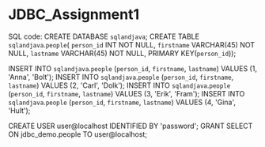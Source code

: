 # JDBC_Assignment1
SQL code: 
CREATE DATABASE `sqlandjava`;
CREATE TABLE `sqlandjava`.`people`(
`person_id` INT NOT NULL,
  `firstname` VARCHAR(45) NOT NULL,
  `lastname` VARCHAR(45) NOT NULL,
PRIMARY KEY(`person_id`));

INSERT INTO `sqlandjava`.`people` (`person_id`, `firstname`, `lastname`) VALUES (1, 'Anna', 'Bolt');
INSERT INTO `sqlandjava`.`people` (`person_id`, `firstname`, `lastname`) VALUES (2, 'Carl', 'Dolk');
INSERT INTO `sqlandjava`.`people` (`person_id`, `firstname`, `lastname`) VALUES (3, 'Erik', 'Fram');
INSERT INTO `sqlandjava`.`people` (`person_id`, `firstname`, `lastname`) VALUES (4, 'Gina', 'Hult');

CREATE USER user@localhost IDENTIFIED BY 'password';
GRANT SELECT ON jdbc_demo.people TO user@localhost;
